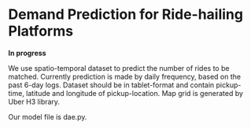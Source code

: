 # Demand Prediction for Ride-hailing Platforms

**In progress**

We use spatio-temporal dataset to predict the number of rides to be matched. 
Currently prediction is made by daily frequency, based on the past 6-day logs.
Dataset should be in tablet-format and contain pickup-time, latitude and longitude of pickup-location.
Map grid is generated by Uber H3 library.

Our model file is dae.py.

